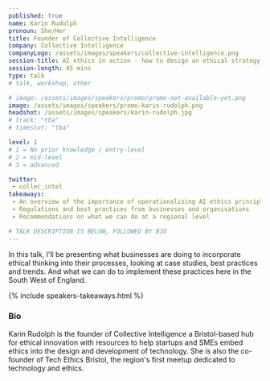 ```yaml
---
published: true
name: Karin Rudolph
pronoun: She/Her
title: Founder of Collective Intelligence
company: Collective Intelligence
companyLogo: /assets/images/speakers/collective-intelligence.png
session-title: AI ethics in action - how to design an ethical strategy for startups and SMEs
session-length: 45 mins
type: talk
# talk, workshop, other

# image: /assets/images/speakers/promo/promo-not-available-yet.png
image: /assets/images/speakers/promo-karin-rudolph.png
headshot: /assets/images/speakers/karin-rudolph.jpg
# track: "tba"
# timeslot: "tba"

level: 1
# 1 = No prior knowledge / entry-level
# 2 = mid-level
# 3 = advanced

twitter:
 - collec_intel
takeaways:
 - An overview of the importance of operationalising AI ethics principles
 - Regulations and best practices from businesses and organisations
 - Recommendations on what we can do at a regional level

# TALK DESCRIPTION IS BELOW, FOLLOWED BY BIO
---
```


In this talk, I'll be presenting what businesses are doing to incorporate ethical thinking into their processes, looking at case studies, best practices and trends. And what we can do to implement these practices here in the South West of England.

{% include speakers-takeaways.html %}

<h3>Bio</h3>

Karin Rudolph is the founder of Collective Intelligence a Bristol-based hub for ethical innovation with resources to help startups and SMEs embed ethics into the design and development of technology. 
She is also the co-founder of Tech Ethics Bristol, the region's first meetup dedicated to technology and ethics. 
